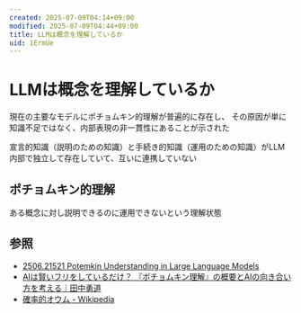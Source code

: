 ```yaml
---
created: 2025-07-09T04:14+09:00
modified: 2025-07-09T04:44+09:00
title: LLMは概念を理解しているか
uid: 1ErmUe
---
```


# LLMは概念を理解しているか

現在の主要なモデルにポチョムキン的理解が普遍的に存在し、
その原因が単に知識不足ではなく、内部表現の非一貫性にあることが示された

宣言的知識（説明のための知識）と手続き的知識（運用のための知識）がLLM内部で独立して存在していて、互いに連携していない

## ポチョムキン的理解

ある概念に対し説明できるのに運用できないという理解状態

## 参照

- [2506.21521 Potemkin Understanding in Large Language Models](https://arxiv.org/abs/2506.21521)
- [AIは賢いフリをしているだけ？ 『ポチョムキン理解』の概要とAIの向き合い方を考える｜田中勇道](https://note.com/yudo_tanaka/n/na8414d00ad11)
- [確率的オウム - Wikipedia](https://ja.wikipedia.org/wiki/%E7%A2%BA%E7%8E%87%E7%9A%84%E3%82%AA%E3%82%A6%E3%83%A0)